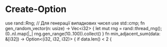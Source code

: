 # Create-Option
use rand::Rng; // Для генерації випадкових чисел use std::cmp;  fn gen_random_vector(n: usize) -> Vec&lt;i32> {     let mut rng = rand::thread_rng();     (0..n).map(|_| rng.gen_range(10..100)).collect() }  fn min_adjacent_sum(data: &amp;[i32]) -> Option&lt;(i32, i32, i32)> {     if data.len() &lt; 2 {         
